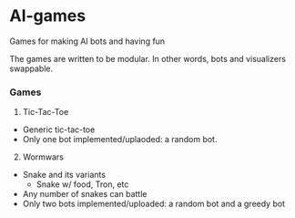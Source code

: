 # AI-games
Games for making AI bots and having fun

The games are written to be modular.  In other words, bots and visualizers swappable. 

### Games

1. Tic-Tac-Toe
  - Generic tic-tac-toe
  - Only one bot implemented/uplaoded: a random bot. 
2. Wormwars
  - Snake and its variants
    + Snake w/ food, Tron, etc
  - Any number of snakes can battle
  - Only two bots implemented/uploaded: a random bot and a greedy bot
